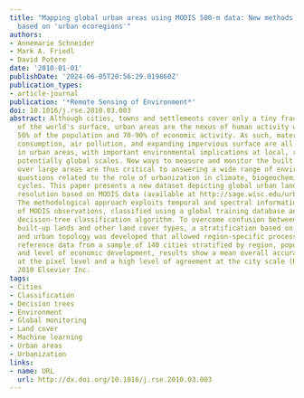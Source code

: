 ```yaml
---
title: "Mapping global urban areas using MODIS 500-m data: New methods and datasets
  based on 'urban ecoregions'"
authors:
- Annemarie Schneider
- Mark A. Friedl
- David Potere
date: '2010-01-01'
publishDate: '2024-06-05T20:56:29.019860Z'
publication_types:
- article-journal
publication: '*Remote Sensing of Environment*'
doi: 10.1016/j.rse.2010.03.003
abstract: Although cities, towns and settlements cover only a tiny fraction (<1%)
  of the world's surface, urban areas are the nexus of human activity with more than
  50% of the population and 70-90% of economic activity. As such, material and energy
  consumption, air pollution, and expanding impervious surface are all concentrated
  in urban areas, with important environmental implications at local, regional and
  potentially global scales. New ways to measure and monitor the built environment
  over large areas are thus critical to answering a wide range of environmental research
  questions related to the role of urbanization in climate, biogeochemistry and hydrological
  cycles. This paper presents a new dataset depicting global urban land at 500-m spatial
  resolution based on MODIS data (available at http://sage.wisc.edu/urbanenvironment.html).
  The methodological approach exploits temporal and spectral information in one year
  of MODIS observations, classified using a global training database and an ensemble
  decision-tree classification algorithm. To overcome confusion between urban and
  built-up lands and other land cover types, a stratification based on climate, vegetation,
  and urban topology was developed that allowed region-specific processing. Using
  reference data from a sample of 140 cities stratified by region, population size,
  and level of economic development, results show a mean overall accuracy of 93% (k=0.65)
  at the pixel level and a high level of agreement at the city scale (R2=0.90). ©
  2010 Elsevier Inc.
tags:
- Cities
- Classification
- Decision trees
- Environment
- Global monitoring
- Land cover
- Machine learning
- Urban areas
- Urbanization
links:
- name: URL
  url: http://dx.doi.org/10.1016/j.rse.2010.03.003
---
```

